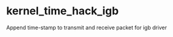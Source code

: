 kernel_time_hack_igb
====================

Append time-stamp to transmit and receive packet for igb driver
